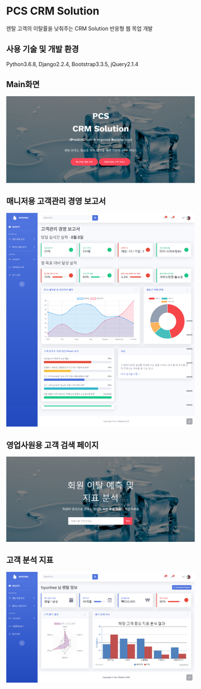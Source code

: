 # PCS CRM Solution
렌탈 고객의 이탈률을 낮춰주는 CRM Solution 반응형 웹 목업 개발

## 사용 기술 및 개발 환경
Python3.6.8, Django2.2.4, Bootstrap3.3.5, jQuery2.1.4


## Main화면
![Main](https://github.com/hyunhee7/rental_live/blob/master/mywebsite/screenshot/main.png)

## 매니저용 고객관리 경영 보고서
![Manager](https://github.com/hyunhee7/rental_live/blob/master/mywebsite/screenshot/manager.png)

## 영업사원용 고객 검색 페이지
![sales_intro](https://github.com/hyunhee7/rental_live/blob/master/mywebsite/screenshot/saler_intro.png)

## 고객 분석 지표
![sales_analysis](https://github.com/hyunhee7/rental_live/blob/master/mywebsite/screenshot/saler_analysis.png)


